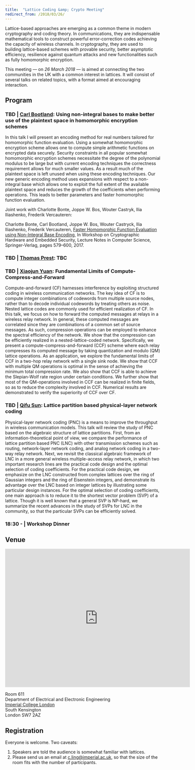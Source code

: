 ```yaml
---
title:  "Lattice Coding &amp; Crypto Meeting"
redirect_from: /2018/03/26/
---
```


Lattice-based approaches are emerging as a common theme in modern cryptography and coding theory. In communications, they are indispensable mathematical tools to construct powerful error-correction codes achieving the capacity of wireless channels. In cryptography, they are used to building lattice-based schemes with provable security, better asymptotic efficiency, resilience against quantum attacks and new functionalities such as fully homomorphic encryption.

This meeting — on *26 March 2018* — is aimed at connecting the two communities in the UK with a common interest in lattices. It will consist of several talks on related topics, with a format aimed at encouraging interaction.

## Program ##

### <span> TBD | [Carl Bootland](https://www.esat.kuleuven.be/cosic/carl-bootland/)</span>: Using non-integral bases to make better use of the plaintext space in homomorphic encryption schemes ###

In this talk I will present an encoding method for real numbers tailored for homomorphic function evaluation. Using a somewhat homomorphic encryption scheme allows one to compute simple arithmetic functions on encrypted data securely. Security constraints in all popular somewhat homomorphic encryption schemes necessitate the degree of the polynomial modulus to be large but with current encoding techniques the correctness requirement allows for much smaller values. As a result much of the plaintext space is left unused when using these encoding techniques. Our new generic encoding method uses expansions with respect to a non-integral base which allows one to exploit the full extent of the available plaintext space and reduces the growth of the coefficients when performing operations. This leads to better parameters and faster homomorphic function evaluation.

Joint work with Charlotte Bonte, Joppe W. Bos, Wouter Castryk, Ilia Iliashenko, Frederik Vercauteren:

Charlotte Bonte, Carl Bootland, Joppe W. Bos, Wouter Castryck, Ilia Iliashenko, Frederik Vercauteren, [Faster Homomorphic Function Evaluation using Non-Integral Base Encoding](https://eprint.iacr.org/2017/333), In Workshop on Cryptographic Hardware and Embedded Security, Lecture Notes in Computer Science, Springer-Verlag, pages 579–600, 2017.

### <span> TBD | [Thomas Prest](https://www.di.ens.fr/~prest/)</span>: TBC ###

### <span> TBD | [Xiaojun Yuan](http://sist.shanghaitech.edu.cn/faculty/yuanxj/)</span>: Fundamental Limits of Compute-Compress-and-Forward ###

Compute-and-forward (CF) harnesses interference by exploiting structured coding in wireless communication networks. The key idea of CF is to compute integer combinations of codewords from multiple source nodes, rather than to decode individual codewords by treating others as noise. Nested lattice codes are commonly used for efficient realization of CF. In this talk, we focus on how to forward the computed messages at relays in a wireless relay network. In general, these computed messages are correlated since they are combinations of a common set of source messages. As such, compression operations can be employed to enhance the spectral efficiency of the network. We show that the compression can be efficiently realized in a nested-lattice-coded network. Specifically, we present a compute-compress-and-forward (CCF) scheme where each relay compresses its computed message by taking quantization and modulo (QM) lattice operations. As an application, we explore the fundamental limits of CCF in a two-hop relay network with a single sink node. We show that CCF with multiple QM operations is optimal in the sense of achieving the minimum total compression rate. We also show that CCF is able to achieve the Slepian-Wolf rate region under certain conditions. We further show that most of the QM-operations involved in CCF can be realized in finite fields, so as to reduce the complexity involved in CCF. Numerical results are demonstrated to verify the superiority of CCF over CF.

### <span> TBD | [Qifu Sun](https://www.researchgate.net/profile/Qifu_Sun)</span>: Lattice partition based physical-layer network coding ###

Physical-layer network coding (PNC) is a means to improve the throughput in wireless communication models. This talk will review the study of PNC based on the algebraic structure of lattice partitions. First, from an information-theoretical point of view, we compare the performance of lattice partition based PNC (LNC) with other transmission schemes such as routing, network-layer network coding, and analog network coding in a two-way relay network. Next, we revisit the classical algebraic framework of LNC in a more general wireless multiple-access relay network, in which two important research lines are the practical code design and the optimal selection of coding coefficients. For the practical code design, we emphasize on the LNC constructed from complex lattices over the ring of Gaussian integers and the ring of Eisenstein integers, and demonstrate its advantage over the LNC based on integer lattices by illustrating some particular design instances. For the optimal selection of coding coefficients, one main approach is to reduce it to the shortest vector problem (SVP) of a lattice. Though it is well known that a general SVP is NP-hard, we summarize the recent advances in the study of SVPs for LNC in the community, so that the particular SVPs can be efficiently solved.

### <span> 18:30 - | Workshop Dinner </span> ###

## Venue ##

<iframe src="https://www.google.com/maps/embed?pb=!1m14!1m8!1m3!1d2483.7481554015103!2d-0.1774244!3d51.4994889!3m2!1i1024!2i768!4f13.1!3m3!1m2!1s0x0%3A0x31911b371c692e86!2sImperial+College!5e0!3m2!1sen!2suk!4v1457110930221" width="600" height="450" frameborder="0" style="border:0" allowfullscreen></iframe>

Room 611  
Department of Electrical and Electronic Engineering  
[Imperial College London](http://www.imperial.ac.uk/visit/campuses/south-kensington/)  
South Kensington  
London SW7 2AZ  

## Registration ##

Everyone is welcome. Two caveats:

1. Speakers are told the audience is somewhat familiar with lattices.
2. Please send us an email at <c.ling@imperial.ac.uk>, so that the size of the room fits with the
   number of participants.
